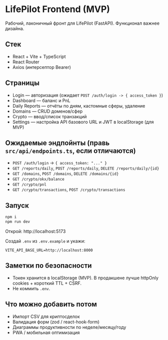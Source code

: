 
# LifePilot Frontend (MVP)

Рабочий, лаконичный фронт для LifePilot (FastAPI). Функционал важнее дизайна.

## Стек
- React + Vite + TypeScript
- React Router
- Axios (интерсептор Bearer)

## Страницы
- Login — авторизация (ожидает `POST /auth/login -> { access_token }`)
- Dashboard — баланс и PnL
- Daily Reports — отчёты по дням, кастомные сферы, удаление
- Domains — CRUD доменов/сфер
- Crypto — ввод/список транзакций
- Settings — настройка API базового URL и JWT в localStorage (для MVP)

## Ожидаемые эндпойнты (правь `src/api/endpoints.ts`, если отличаются)
- `POST /auth/login` → `{ access_token: "..." }`
- `GET /reports/daily`, `POST /reports/daily`, `DELETE /reports/daily/{id}`
- `GET /domains`, `POST /domains`, `DELETE /domains/{id}`
- `GET /crypto/okx/balance`
- `GET /crypto/pnl`
- `GET /crypto/transactions`, `POST /crypto/transactions`

## Запуск
```bash
npm i
npm run dev
```
Открой: http://localhost:5173

Создай `.env` из `.env.example` и укажи:
```
VITE_API_BASE_URL=http://localhost:8000
```

## Заметки по безопасности
- Токен хранится в localStorage (MVP). В продакшене лучше httpOnly cookies + короткий TTL + CSRF.
- Не коммить `.env`.

## Что можно добавить потом
- Импорт CSV для криптосделок
- Валидация форм (zod / react-hook-form)
- Диаграммы продуктивности по неделе/месяцу/году
- PWA / мобильная оптимизация
